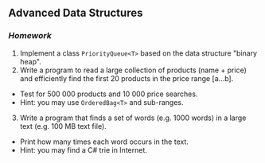 ## Advanced Data Structures
### _Homework_

1. Implement a class `PriorityQueue<T>` based on the data structure "binary heap".
2. Write a program to read a large collection of products (name + price) and efficiently find the first 20 products in the price range [a…b].
  * Test for 500 000 products and 10 000 price searches.
  * Hint: you may use `OrderedBag<T>` and sub-ranges.
3. Write a program that finds a set of words (e.g. 1000 words) in a large text (e.g. 100 MB text file).
  * Print how many times each word occurs in the text.
  * Hint: you may find a C# trie in Internet.